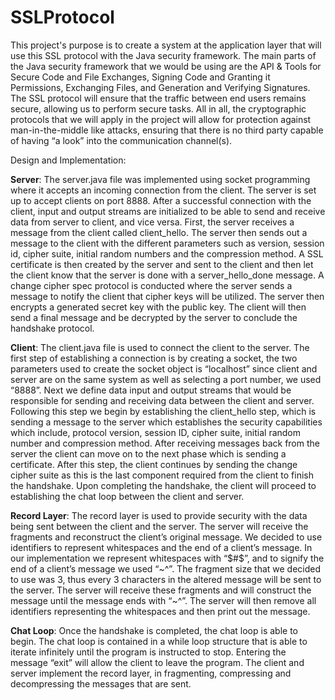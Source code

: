 # SSLProtocol

This project's purpose is to create a system at the application layer that will use this SSL protocol with the Java security framework. 
The main parts of the Java security framework that we would be using are the API & Tools for Secure Code and File Exchanges, Signing Code 
and Granting it Permissions, Exchanging Files, and Generation and Verifying Signatures. The SSL protocol will ensure that the traffic 
between end users remains secure, allowing us to perform secure tasks. All in all, the cryptographic protocols that we will apply in the 
project will allow for protection against man-in-the-middle like attacks, ensuring that there is no third party capable of having “a look” 
into the communication channel(s).

Design and Implementation:

**Server**:
The server.java file was implemented using socket programming where it accepts an incoming connection from the client. The server is set up 
to accept clients on port 8888. After a successful connection with the client, input and output streams are initialized to be able to send 
and receive data from server to client, and vice versa. First, the server receives a message from the client called client_hello. The server 
then sends out a message to the client with the different parameters such as version, session id, cipher suite, initial random numbers and 
the compression method. A SSL certificate is then created by the server and sent to the client and then let the client know that the server 
is done with a server_hello_done message. A change cipher spec protocol is conducted where the server sends a message to notify the client 
that cipher keys will be utilized. The server then encrypts a generated secret key with the public key. The 
client will then send a final message and be decrypted by the server to conclude the handshake protocol. 

**Client**: 
The client.java file is used to connect the client to the server. The first step of establishing a connection is by creating a socket, the 
two parameters used to create the socket object is “localhost” since client and server are on the same system as well as selecting a port 
number, we used “8888”.  Next we define data input and output streams that would be responsible for sending and receiving data between the 
client and server. Following this step we begin by establishing the client_hello step, which is sending a message to the server which establishes 
the security capabilities which include, protocol version, session ID, cipher suite, initial random number and compression method. After 
receiving messages back from the server the client can move on to the next phase which is sending a certificate. After this step, the client 
continues by sending the change cipher suite as this is the last component required from the client to finish the handshake. Upon completing 
the handshake, the client will proceed to establishing the chat loop between the client and server. 

**Record Layer**:
The record layer is used to provide security with the data being sent between the client and the server. The server will receive the fragments 
and reconstruct the client’s original message. We decided to use identifiers to represent whitespaces and the end of a client’s message. 
In our implementation we represent whitespaces with “$#$”, and to signify the end of a client’s message we used “~^”. The fragment size that 
we decided to use was 3, thus every 3 characters in the altered message will be sent to the server. The server will receive these fragments
and will construct the message until the message ends with  “~^”. The server will then remove all identifiers representing the whitespaces 
and then print out the message.

**Chat Loop**: 
Once the handshake is completed, the chat loop is able to begin. The chat loop is contained in a while loop structure that is able to 
iterate infinitely until the program is instructed to stop. Entering the message “exit” will allow the client to leave the program. The 
client and server implement the record layer, in fragmenting, compressing and decompressing the messages that are sent. 
